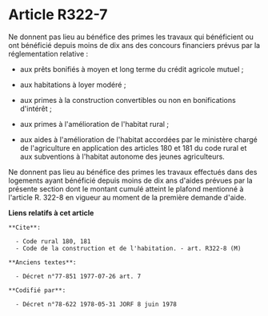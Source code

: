 # Article R322-7

Ne donnent pas lieu au bénéfice des primes les travaux qui bénéficient ou ont bénéficié depuis moins de dix ans des concours
financiers prévus par la réglementation relative :

- aux prêts bonifiés à moyen et long terme du crédit agricole mutuel ;

- aux habitations à loyer modéré ;

- aux primes à la construction convertibles ou non en bonifications d'intérêt ;

- aux primes à l'amélioration de l'habitat rural ;

- aux aides à l'amélioration de l'habitat accordées par le ministère chargé de l'agriculture en application des articles 180
et 181 du code rural et aux subventions à l'habitat autonome des jeunes agriculteurs.

Ne donnent pas lieu au bénéfice des primes les travaux effectués dans des logements ayant bénéficié depuis moins de dix ans
d'aides prévues par la présente section dont le montant cumulé atteint le plafond mentionné à l'article R. 322-8 en vigueur
au moment de la première demande d'aide.

**Liens relatifs à cet article**

	**Cite**:

	  - Code rural 180, 181
	  - Code de la construction et de l'habitation. - art. R322-8 (M)

	**Anciens textes**:

	  - Décret n°77-851 1977-07-26 art. 7

	**Codifié par**:

	  - Décret n°78-622 1978-05-31 JORF 8 juin 1978
